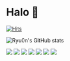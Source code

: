 # Halo 🤗

[![Hits](https://hits.seeyoufarm.com/api/count/incr/badge.svg?url=https%3A%2F%2Fgithub.com%2Fryu0n%2Fhit-counter&count_bg=%23F106C0&title_bg=%23555555&icon=&icon_color=%23E7E7E7&title=hits&edge_flat=false)](https://hits.seeyoufarm.com)

![Ryu0n's GitHub stats](https://github-readme-stats.vercel.app/api?username=Ryu0n&show_icons=true&theme=dracula)

<img src="https://img.shields.io/badge/Python-3776AB?style=flat&logo=python&logoColor=white"/> <img src="https://img.shields.io/badge/Numpy-013243?style=flat&logo=Numpy&logoColor=white"/> <img src="https://img.shields.io/badge/Pytorch-EE4C2C?style=flat&logo=tensorflow&logoColor=white"/> <img src="https://img.shields.io/badge/Docker-2496ED?style=flat&logo=docker&logoColor=white"/> <img src="https://img.shields.io/badge/FastAPI-009688?style=flat&logo=fastapi&logoColor=white"/> <img src="https://img.shields.io/badge/AWS EC2-FF9900?style=flat&logo=Amazon EC2&logoColor=white"/> <img src="https://img.shields.io/badge/AWS S3-569A31?style=flat&logo=Amazon S3&logoColor=white"/>  
